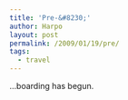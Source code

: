 ```yaml
---
title: 'Pre-&#8230;'
author: Harpo
layout: post
permalink: /2009/01/19/pre/
tags:
  - travel
---
```

&#8230;boarding has begun.